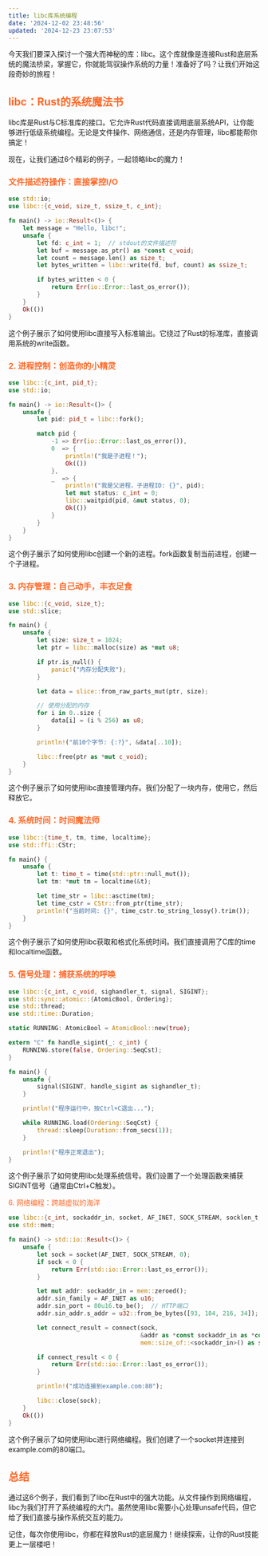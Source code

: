 ```yaml
---
title: libc库系统编程
date: '2024-12-02 23:48:56'
updated: '2024-12-23 23:07:53'
---
```

<font style="color:rgba(0, 0, 0, 0.9);">今天我们要深入探讨一个强大而神秘的库：libc。这个库就像是连接Rust和底层系统的魔法桥梁，掌握它，你就能驾驭操作系统的力量！准备好了吗？让我们开始这段奇妙的旅程！</font>

## <font style="color:rgb(255, 104, 39);">libc：Rust的系统魔法书</font>
<font style="color:rgba(0, 0, 0, 0.9);">libc库是Rust与C标准库的接口。它允许Rust代码直接调用底层系统API，让你能够进行低级系统编程。无论是文件操作、网络通信，还是内存管理，libc都能帮你搞定！</font>

<font style="color:rgba(0, 0, 0, 0.9);">现在，让我们通过6个精彩的例子，一起领略libc的魔力！</font>

### <font style="color:rgb(255, 104, 39);">文件描述符操作：直接掌控I/O</font>
```rust
use std::io;
use libc::{c_void, size_t, ssize_t, c_int};

fn main() -> io::Result<()> {
    let message = "Hello, libc!";
    unsafe {
        let fd: c_int = 1;  // stdout的文件描述符
        let buf = message.as_ptr() as *const c_void;
        let count = message.len() as size_t;
        let bytes_written = libc::write(fd, buf, count) as ssize_t;

        if bytes_written < 0 {
            return Err(io::Error::last_os_error());
        }
    }
    Ok(())
}
```

<font style="color:rgba(0, 0, 0, 0.9);">这个例子展示了如何使用libc直接写入标准输出。它绕过了Rust的标准库，直接调用系统的write函数。</font>

### <font style="color:rgb(255, 104, 39);">2. 进程控制：创造你的小精灵</font>
```rust
use libc::{c_int, pid_t};
use std::io;

fn main() -> io::Result<()> {
    unsafe {
        let pid: pid_t = libc::fork();

        match pid {
            -1 => Err(io::Error::last_os_error()),
            0  => {
                println!("我是子进程！");
                Ok(())
            },
            _  => {
                println!("我是父进程，子进程ID: {}", pid);
                let mut status: c_int = 0;
                libc::waitpid(pid, &mut status, 0);
                Ok(())
            }
        }
    }
}
```

<font style="color:rgba(0, 0, 0, 0.9);">这个例子展示了如何使用libc创建一个新的进程。fork函数复制当前进程，创建一个子进程。</font>

### <font style="color:rgb(255, 104, 39);">3. 内存管理：自己动手，丰衣足食</font>
```rust
use libc::{c_void, size_t};
use std::slice;

fn main() {
    unsafe {
        let size: size_t = 1024;
        let ptr = libc::malloc(size) as *mut u8;

        if ptr.is_null() {
            panic!("内存分配失败");
        }

        let data = slice::from_raw_parts_mut(ptr, size);

        // 使用分配的内存
        for i in 0..size {
            data[i] = (i % 256) as u8;
        }

        println!("前10个字节: {:?}", &data[..10]);

        libc::free(ptr as *mut c_void);
    }
}
```

<font style="color:rgba(0, 0, 0, 0.9);">这个例子展示了如何使用libc直接管理内存。我们分配了一块内存，使用它，然后释放它。</font>**<font style="color:rgb(255, 255, 255);">观看</font>**

### <font style="color:rgb(255, 104, 39);">4. 系统时间：时间魔法师</font>
```rust
use libc::{time_t, tm, time, localtime};
use std::ffi::CStr;

fn main() {
    unsafe {
        let t: time_t = time(std::ptr::null_mut());
        let tm: *mut tm = localtime(&t);

        let time_str = libc::asctime(tm);
        let time_cstr = CStr::from_ptr(time_str);
        println!("当前时间: {}", time_cstr.to_string_lossy().trim());
    }
}
```

<font style="color:rgba(0, 0, 0, 0.9);">这个例子展示了如何使用libc获取和格式化系统时间。我们直接调用了C库的time和localtime函数。</font>

### <font style="color:rgb(255, 104, 39);">5. 信号处理：捕获系统的呼唤</font>
```rust
use libc::{c_int, c_void, sighandler_t, signal, SIGINT};
use std::sync::atomic::{AtomicBool, Ordering};
use std::thread;
use std::time::Duration;

static RUNNING: AtomicBool = AtomicBool::new(true);

extern "C" fn handle_sigint(_: c_int) {
    RUNNING.store(false, Ordering::SeqCst);
}

fn main() {
    unsafe {
        signal(SIGINT, handle_sigint as sighandler_t);
    }

    println!("程序运行中，按Ctrl+C退出...");

    while RUNNING.load(Ordering::SeqCst) {
        thread::sleep(Duration::from_secs(1));
    }

    println!("程序正常退出");
}
```

<font style="color:rgba(0, 0, 0, 0.9);">这个例子展示了如何使用libc处理系统信号。我们设置了一个处理函数来捕获SIGINT信号（通常由Ctrl+C触发）。</font>

<font style="color:rgb(255, 104, 39);">6. 网络编程：跨越虚拟的海洋</font>

```rust
use libc::{c_int, sockaddr_in, socket, AF_INET, SOCK_STREAM, socklen_t, connect};
use std::mem;

fn main() -> std::io::Result<()> {
    unsafe {
        let sock = socket(AF_INET, SOCK_STREAM, 0);
        if sock < 0 {
            return Err(std::io::Error::last_os_error());
        }

        let mut addr: sockaddr_in = mem::zeroed();
        addr.sin_family = AF_INET as u16;
        addr.sin_port = 80u16.to_be();  // HTTP端口
        addr.sin_addr.s_addr = u32::from_be_bytes([93, 184, 216, 34]);  // example.com的IP

        let connect_result = connect(sock, 
                                     &addr as *const sockaddr_in as *const _,
                                     mem::size_of::<sockaddr_in>() as socklen_t);

        if connect_result < 0 {
            return Err(std::io::Error::last_os_error());
        }

        println!("成功连接到example.com:80");

        libc::close(sock);
    }
    Ok(())
}
```

<font style="color:rgba(0, 0, 0, 0.9);">这个例子展示了如何使用libc进行网络编程。我们创建了一个socket并连接到example.com的80端口。</font>

## <font style="color:rgb(255, 104, 39);">总结</font>
<font style="color:rgba(0, 0, 0, 0.9);">通过这6个例子，我们看到了libc在Rust中的强大功能。从文件操作到网络编程，libc为我们打开了系统编程的大门。虽然使用libc需要小心处理unsafe代码，但它给了我们直接与操作系统交互的能力。</font>

<font style="color:rgba(0, 0, 0, 0.9);">记住，每次你使用libc，你都在释放Rust的底层魔力！继续探索，让你的Rust技能更上一层楼吧！</font>

